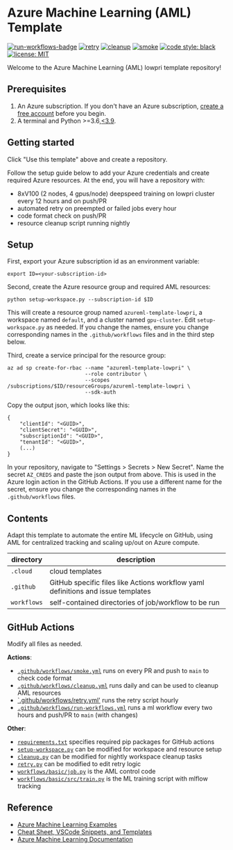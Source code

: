 # Azure Machine Learning (AML) Template

[![run-workflows-badge](https://github.com/Azure/azureml-template-lowpri/workflows/run-workflows/badge.svg)](https://github.com/Azure/azureml-template-lowpri/actions?query=workflow%3Arun-workflows)
[![retry](https://github.com/Azure/azureml-template-lowpri/workflows/retry/badge.svg)](https://github.com/Azure/azureml-template-lowpri/actions?query=retry)
[![cleanup](https://github.com/Azure/azureml-template-lowpri/workflows/cleanup/badge.svg)](https://github.com/Azure/azureml-template-lowpri/actions?query=workflow%3Acleanup)
[![smoke](https://github.com/Azure/azureml-template-lowpri/workflows/smoke/badge.svg)](https://github.com/Azure/azureml-template-lowpri/actions?query=workflow%3Asmoke)
[![code style: black](https://img.shields.io/badge/code%20style-black-000000.svg)](https://github.com/psf/black)
[![license: MIT](https://img.shields.io/badge/License-MIT-purple.svg)](LICENSE)

Welcome to the Azure Machine Learning (AML) lowpri template repository!

## Prerequisites

1. An Azure subscription. If you don't have an Azure subscription, [create a free account](https://aka.ms/AMLFree) before you begin.
2. A terminal and Python >=3.6,[\<3.9](https://pypi.org/project/azureml-core).

## Getting started

Click "Use this template" above and create a repository.

Follow the setup guide below to add your Azure credentials and create required Azure resources. At the end, you will have a repository with:

- 8xV100 (2 nodes, 4 gpus/node) deepspeed training on lowpri cluster every 12 hours and on push/PR
- automated retry on preempted or failed jobs every hour
- code format check on push/PR
- resource cleanup script running nightly

## Setup

First, export your Azure subscription id as an environment variable:

```console
export ID=<your-subscription-id>
```

Second, create the Azure resource group and required AML resources:

```console
python setup-workspace.py --subscription-id $ID
```

This will create a resource group named `azureml-template-lowpri`, a workspace named `default`, and a cluster named `gpu-cluster`. Edit `setup-workspace.py` as needed. If you change the names, ensure you change corresponding names in the `.github/workflows` files and in the third step below.

Third, create a service principal for the resource group:

```console
az ad sp create-for-rbac --name "azureml-template-lowpri" \
                         --role contributor \
                         --scopes /subscriptions/$ID/resourceGroups/azureml-template-lowpri \
                         --sdk-auth
```

Copy the output json, which looks like this:

```console
{
    "clientId": "<GUID>",
    "clientSecret": "<GUID>",
    "subscriptionId": "<GUID>",
    "tenantId": "<GUID>",
    (...)
}
```

In your repository, navigate to "Settings > Secrets > New Secret". Name the secret `AZ_CREDS` and paste the json output from above. This is used in the Azure login action in the GitHub Actions. If you use a different name for the secret, ensure you change the corresponding names in the `.github/workflows` files.

## Contents

Adapt this template to automate the entire ML lifecycle on GitHub, using AML for centralized tracking and scaling up/out on Azure compute.

|directory|description|
|-|-|
|`.cloud`|cloud templates|
|`.github`|GitHub specific files like Actions workflow yaml definitions and issue templates|
|`workflows`|self-contained directories of job/workflow to be run|

## GitHub Actions

Modify all files as needed.

**Actions**:

- [`.github/workflows/smoke.yml`](.github/workflows/smoke.yml) runs on every PR and push to `main` to check code format
- [`.github/workflows/cleanup.yml`](.github/workflows/cleanup.yml) runs daily and can be used to cleanup AML resources
- [`.github/workflows/retry.yml'](.github/workflows/retry.yml) runs the retry script hourly
- [`.github/workflows/run-workflows.yml`](.github/workflows/run-workflows.yml) runs a ml workflow every two hours and push/PR to `main` (with changes)

**Other**:

- [`requirements.txt`](requirements.txt) specifies required pip packages for GitHub actions
- [`setup-workspace.py`](setup-workspace.py) can be modified for workspace and resource setup
- [`cleanup.py`](cleanup.py) can be modified for nightly workspace cleanup tasks
- [`retry.py`](retry.py) can be modified to edit retry logic
- [`workflows/basic/job.py`](workflows/basic/job.py) is the AML control code
- [`workflows/basic/src/train.py`](workflows/basic/src/train.py) is the ML training script with mlflow tracking

## Reference

- [Azure Machine Learning Examples](https://github.com/Azure/azureml-examples)
- [Cheat Sheet, VSCode Snippets, and Templates](https://azure.github.io/azureml-web)
- [Azure Machine Learning Documentation](https://docs.microsoft.com/azure/machine-learning)
